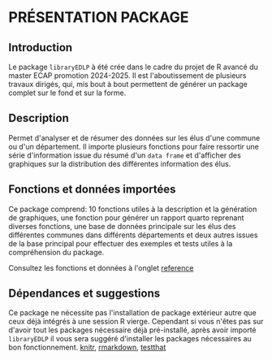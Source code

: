 # PRÉSENTATION PACKAGE

## Introduction

Le package `libraryEDLP` à été crée dans le cadre du projet de R avancé du master ECAP promotion 2024-2025. Il est l'aboutissement de plusieurs travaux dirigés, qui, mis bout à bout permettent de générer un package complet sur le fond et sur la forme.

## Description

Permet d'analyser et de résumer des données sur les élus d'une commune ou d'un département. Il importe plusieurs fonctions pour faire ressortir une série d'information issue du résumé d'un `data frame` et d'afficher des graphiques sur la distribution des différentes information des élus.

## Fonctions et données importées

Ce package comprend: 10 fonctions utiles à la description et la génération de graphiques, une fonction pour générer un rapport quarto reprenant diverses fonctions, une base de données principale sur les élus des différentes communes dans différents départements et deux autres issues de la base principal pour effectuer des exemples et tests utiles à la compréhension du package.

Consultez les fonctions et données à l'onglet [reference](reference/index.html)

## Dépendances et suggestions

Ce package ne nécessite pas l'installation de package extérieur autre que ceux déjà intégrés à une session R vierge. Cependant si vous n'êtes pas sur d'avoir tout les packages nécessaire déjà pré-installé, après avoir importé `libraryEDLP` il vous sera suggéré d'installer les packages nécessaires au bon fonctionnement. [knitr](#https://www.rdocumentation.org/packages/knitr/versions/1.48), [rmarkdown](#https://www.rdocumentation.org/packages/rmarkdown/versions/2.28), [testthat](#https://www.rdocumentation.org/packages/testthat/versions/3.2.3)
